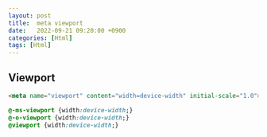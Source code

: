 ```yaml
---
layout: post
title:  meta viewport
date:   2022-09-21 09:20:00 +0900
categories: [Html] 
tags: [Html]
---
```


## Viewport


```html
<meta name="viewport" content="width=device-width" initial-scale="1.0">
```

```css
@-ms-viewport {width:device-width;}
@-o-viewport {width:device-width;}
@viewport {width:device-width;}
```